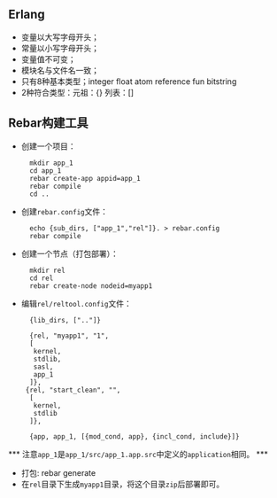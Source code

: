 ## Erlang
+ 变量以大写字母开头；
+ 常量以小写字母开头；
+ 变量值不可变；
+ 模块名与文件名一致；
+ 只有8种基本类型；integer float atom reference fun bitstring 
+ 2种符合类型：元祖：{}	列表：[]



## Rebar构建工具
+ 创建一个项目：

		mkdir app_1
		cd app_1
		rebar create-app appid=app_1
		rebar compile
		cd ..

+ 创建`rebar.config`文件：

		echo {sub_dirs, ["app_1","rel"]}. > rebar.config
		rebar compile

+ 创建一个节点（打包部署）：	

		mkdir rel
		cd rel
		rebar create-node nodeid=myapp1

+ 编辑`rel/reltool.config`文件：
		
		{lib_dirs, [".."]}
		
		{rel, "myapp1", "1",
        [
         kernel,
         stdlib,
         sasl,
         app_1
        ]},
       {rel, "start_clean", "",
        [
         kernel,
         stdlib
        ]},

        {app, app_1, [{mod_cond, app}, {incl_cond, include}]}

*** 注意`app_1`是`app_1/src/app_1.app.src`中定义的`application`相同。 ***

+ 打包:
		rebar generate
+ 在`rel`目录下生成`myapp1`目录，将这个目录`zip`后部署即可。
